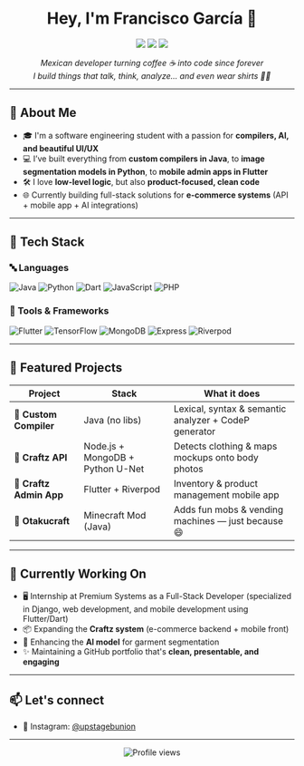 <h1 align="center">Hey, I'm Francisco García 👋</h1>
<p align="center">
  <img src="https://img.shields.io/badge/FullStack-Developer-292662?style=for-the-badge&logo=codewars&logoColor=white"/>
  <img src="https://img.shields.io/badge/Mobile-Apps-blueviolet?style=for-the-badge&logo=flutter"/>
  <img src="https://img.shields.io/badge/AI%20%26%20ML-Projects-success?style=for-the-badge&logo=tensorflow"/>
</p>

<p align="center">
  <em>Mexican developer turning coffee ☕ into code since forever</em><br>
  <em>I build things that talk, think, analyze... and even wear shirts 🧠👕</em>
</p>

---

## 🧩 About Me

- 🎓 I'm a software engineering student with a passion for **compilers, AI, and beautiful UI/UX**
- 💻 I’ve built everything from **custom compilers in Java**, to **image segmentation models in Python**, to **mobile admin apps in Flutter**
- 🛠️ I love **low-level logic**, but also **product-focused, clean code**
- 🌐 Currently building full-stack solutions for **e-commerce systems** (API + mobile app + AI integrations)

---

## 🚀 Tech Stack

### 🔤 Languages
![Java](https://img.shields.io/badge/Java-ED8B00?style=flat&logo=java&logoColor=white)
![Python](https://img.shields.io/badge/Python-3670A0?style=flat&logo=python&logoColor=white)
![Dart](https://img.shields.io/badge/Dart-0175C2?style=flat&logo=dart&logoColor=white)
![JavaScript](https://img.shields.io/badge/Node.js-339933?style=flat&logo=nodedotjs&logoColor=white)
![PHP](https://img.shields.io/badge/PHP-777BB4?style=flat&logo=php&logoColor=white)

### 🧰 Tools & Frameworks
![Flutter](https://img.shields.io/badge/Flutter-02569B?style=flat&logo=flutter&logoColor=white)
![TensorFlow](https://img.shields.io/badge/TensorFlow-FF6F00?style=flat&logo=tensorflow&logoColor=white)
![MongoDB](https://img.shields.io/badge/MongoDB-4EA94B?style=flat&logo=mongodb&logoColor=white)
![Express](https://img.shields.io/badge/Express.js-000000?style=flat&logo=express&logoColor=white)
![Riverpod](https://img.shields.io/badge/Riverpod-State_Management-53C1DE?style=flat&logo=flutter&logoColor=white)

---

## 🌟 Featured Projects

| Project | Stack | What it does |
|--------|-------|--------------|
| 🧠 **Custom Compiler** | Java (no libs) | Lexical, syntax & semantic analyzer + CodeP generator |
| 👕 **Craftz API** | Node.js + MongoDB + Python U-Net | Detects clothing & maps mockups onto body photos |
| 📱 **Craftz Admin App** | Flutter + Riverpod | Inventory & product management mobile app |
| 🔧 **Otakucraft** | Minecraft Mod (Java) | Adds fun mobs & vending machines — just because 😄 |

---

## 🎯 Currently Working On

- 🖥 Internship at Premium Systems as a Full-Stack Developer (specialized in Django, web development, and mobile development using Flutter/Dart)
- 📦 Expanding the **Craftz system** (e-commerce backend + mobile front)
- 🧬 Enhancing the **AI model** for garment segmentation
- ✨ Maintaining a GitHub portfolio that's **clean, presentable, and engaging**

---

## 📫 Let's connect

- 💬 Instagram: [@upstagebunion](https://instagram.com/upstagebunion)

---

<p align="center">
  <img src="https://komarev.com/ghpvc/?username=upstagebunion&style=flat-square&color=lightgrey" alt="Profile views" />
</p>
